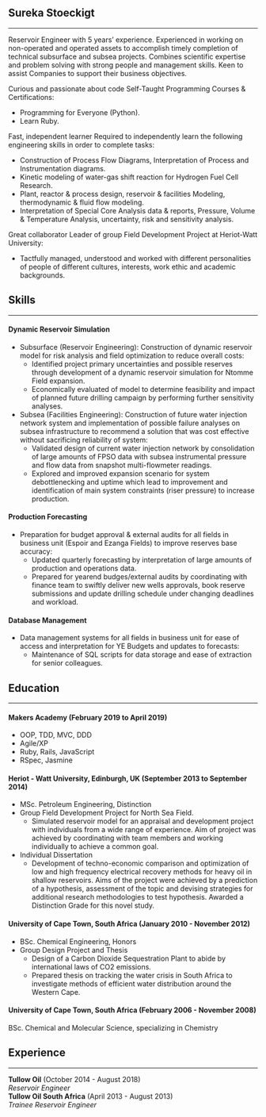 
## Sureka Stoeckigt
---
Reservoir Engineer with 5 years’ experience. Experienced in working on non-operated and operated assets to accomplish timely completion of technical subsurface and subsea projects. Combines scientific expertise and problem solving with strong people and management skills. Keen to assist Companies to support their business objectives. 


Curious and passionate about code
Self-Taught Programming Courses & Certifications: 
*	Programming for Everyone (Python).
* Learn Ruby. 

Fast, independent learner
Required to independently learn the following engineering skills in order to complete tasks: 
*	Construction of Process Flow Diagrams, Interpretation of Process and Instrumentation diagrams.
*	Kinetic modeling of water-gas shift reaction for Hydrogen Fuel Cell Research.
*	Plant, reactor & process design, reservoir & facilities Modeling, thermodynamic & fluid flow modeling.
*	Interpretation of Special Core Analysis data & reports, Pressure, Volume & Temperature Analysis, uncertainty, risk and sensitivity analysis.

Great collaborator
Leader of group Field Development Project at Heriot-Watt University:
*	Tactfully managed, understood and worked with different personalities of people of different cultures, interests, work ethic and academic backgrounds.

## Skills
---
#### Dynamic Reservoir Simulation

*	Subsurface (Reservoir Engineering): Construction of dynamic reservoir model for risk analysis and field optimization to reduce overall costs:
    * Identified project primary uncertainties and possible reserves through development of a dynamic reservoir simulation for Ntomme Field  expansion. 
    * Economically evaluated of model to determine feasibility and impact of planned future drilling campaign by performing further sensitivity analyses. 
*	Subsea (Facilities Engineering): Construction of future water injection network system and implementation of possible failure analyses on subsea infrastructure to recommend a solution that was cost effective without sacrificing reliability of system:
    *	Validated design of current water injection network by consolidation of large amounts of FPSO data with subsea instrumental pressure and flow data from snapshot multi-flowmeter readings.
    *	Explored and improved expansion scenario for system debottlenecking and uptime which lead to improvement and identification of main system constraints (riser pressure) to increase production. 

#### Production Forecasting

*	Preparation for budget approval & external audits for all fields in business unit (Espoir and Ezanga Fields) to improve reserves base accuracy:
    *	Updated quarterly forecasting by interpretation of large amounts of production and operations data.
    *	Prepared for yearend budges/external audits by coordinating with finance team to swiftly deliver new wells approvals, book reserve submissions and update drilling schedule under changing deadlines and workload.

#### Database Management
*	Data management systems for all fields in business unit for ease of access and interpretation for YE Budgets and updates to forecasts: 
    *	Maintenance of SQL scripts for data storage and ease of extraction for senior colleagues.
  
## Education
---
#### Makers Academy (February 2019 to April 2019)

* OOP, TDD, MVC, DDD
* Agile/XP
* Ruby, Rails, JavaScript
* RSpec, Jasmine

#### Heriot - Watt University, Edinburgh, UK (September 2013 to September 2014)

* MSc. Petroleum Engineering, Distinction
*	Group Field Development Project for North Sea Field.
    *	Simulated reservoir model for an appraisal and development project with individuals from a wide range of experience. Aim of project was achieved by coordinating with team members and working individually to achieve a common goal.
*	Individual Dissertation
    *	Development of techno-economic comparison and optimization of low and high frequency electrical recovery methods for heavy oil in shallow reservoirs. Aims of the project were achieved by a prediction of a hypothesis, assessment of the topic and devising strategies for additional research methodologies to test hypothesis. Awarded a Distinction Grade for this novel study.

#### University of Cape Town, South Africa (January 2010 - November 2012)
* BSc. Chemical Engineering, Honors 
*	Group Design Project and Thesis
    *	Design of a Carbon Dioxide Sequestration Plant to abide by international laws of CO2 emissions.
    *	Prepared thesis on tracking the water crisis in South Africa to investigate methods of efficient water distribution around the Western Cape.

#### University of Cape Town, South Africa (February 2006 - November 2008)
BSc. Chemical and Molecular Science, specializing in Chemistry

## Experience
---
**Tullow Oil** (October 2014 - August 2018)    
*Reservoir Engineer*  
**Tullow Oil South Africa** (April  2013 - August 2013)   
*Trainee Reservoir Engineer*  
